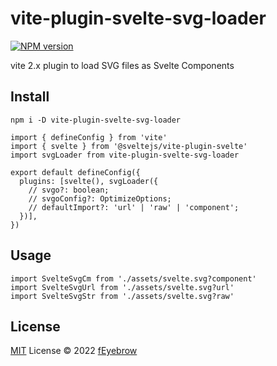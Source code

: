 # vite-plugin-svelte-svg-loader

[![NPM version](https://img.shields.io/npm/v/vite-plugin-svelte-svg-loader?color=a1b858&label=)](https://www.npmjs.com/package/vite-plugin-svelte-svg-loader)

vite 2.x plugin to load SVG files as Svelte Components

## Install
```
npm i -D vite-plugin-svelte-svg-loader
```

```
import { defineConfig } from 'vite'
import { svelte } from '@sveltejs/vite-plugin-svelte'
import svgLoader from vite-plugin-svelte-svg-loader

export default defineConfig({
  plugins: [svelte(), svgLoader({
    // svgo?: boolean;
    // svgoConfig?: OptimizeOptions;
    // defaultImport?: 'url' | 'raw' | 'component';
  })],
})
```

## Usage
```
import SvelteSvgCm from './assets/svelte.svg?component'
import SvelteSvgUrl from './assets/svelte.svg?url'
import SvelteSvgStr from './assets/svelte.svg?raw'
```

## License

[MIT](./LICENSE) License © 2022 [fEyebrow](https://github.com/fEyebrow)
